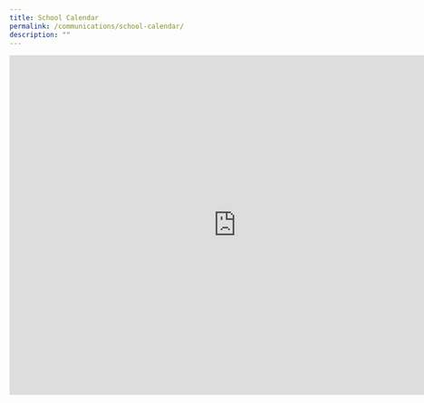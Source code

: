 ```yaml
---
title: School Calendar
permalink: /communications/school-calendar/
description: ""
---
```

<iframe src="https://calendar.google.com/calendar/embed?src=meridianpri.cal%40gmail.com&ctz=Asia%2FSingapore" style="border: 0" width="800" height="600" frameborder="0" scrolling="no"></iframe>